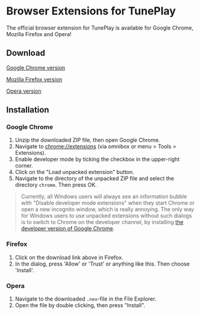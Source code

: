 # Browser Extensions for TunePlay

The official browser extension for TunePlay is available for Google Chrome, Mozilla Firefox and Opera!

## Download

[Google Chrome version](https://github.com/FreekBes/tuneplay-extensions/archive/master.zip)

[Mozilla Firefox version](https://www.tuneplay.net/downloads/tuneplay-for-firefox.xpi)

[Opera version](https://www.tuneplay.net/downloads/tuneplay-for-opera.nex)

## Installation

### Google Chrome
1. Unzip the downloaded ZIP file, then open Google Chrome.
2. Navigate to [chrome://extensions](chrome://extensions) (via omnibox or menu > Tools > Extensions).
3. Enable developer mode by ticking the checkbox in the upper-right corner.
4. Click on the "Load unpacked extension" button.
5. Navigate to the directory of the unpacked ZIP file and select the directory `chrome`. Then press OK.

> Currently, all Windows users will always see an information bubble with "Disable developer mode extensions" when they start Chrome or open a new incognito window, which is really annoying. The only way for Windows users to use unpacked extensions without such dialogs is to switch to Chrome on the developer channel, by installing [the developer version of Google Chrome](https://www.google.com/chrome/browser/index.html?extra=devchannel#eula).

### Firefox
1. Click on the download link above in Firefox.
2. In the dialog, press 'Allow' or 'Trust' or anything like this. Then choose 'Install'.

### Opera
1. Navigate to the downloaded `.nex`-file in the File Explorer.
2. Open the file by double clicking, then press "Install".
